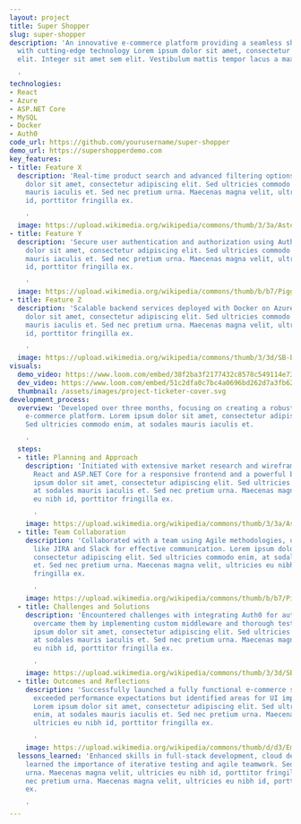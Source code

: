 ```yaml
---
layout: project
title: Super Shopper
slug: super-shopper
description: 'An innovative e-commerce platform providing a seamless shopping experience
  with cutting-edge technology Lorem ipsum dolor sit amet, consectetur adipiscing
  elit. Integer sit amet sem elit. Vestibulum mattis tempor lacus a maximus.

  '
technologies:
- React
- Azure
- ASP.NET Core
- MySQL
- Docker
- Auth0
code_url: https://github.com/yourusername/super-shopper
demo_url: https://supershopperdemo.com
key_features:
- title: Feature X
  description: 'Real-time product search and advanced filtering options. Lorem ipsum
    dolor sit amet, consectetur adipiscing elit. Sed ultricies commodo enim, at sodales
    mauris iaculis et. Sed nec pretium urna. Maecenas magna velit, ultricies eu nibh
    id, porttitor fringilla ex.

    '
  image: https://upload.wikimedia.org/wikipedia/commons/thumb/3/3a/Astor_Market_meat_counter_in_Manhattan_in_1915.jpg/450px-Astor_Market_meat_counter_in_Manhattan_in_1915.jpg
- title: Feature Y
  description: 'Secure user authentication and authorization using Auth0. Lorem ipsum
    dolor sit amet, consectetur adipiscing elit. Sed ultricies commodo enim, at sodales
    mauris iaculis et. Sed nec pretium urna. Maecenas magna velit, ultricies eu nibh
    id, porttitor fringilla ex.

    '
  image: https://upload.wikimedia.org/wikipedia/commons/thumb/b/b7/Piggly_Wiggly_store%2C_1918.png/450px-Piggly_Wiggly_store%2C_1918.png
- title: Feature Z
  description: 'Scalable backend services deployed with Docker on Azure. Lorem ipsum
    dolor sit amet, consectetur adipiscing elit. Sed ultricies commodo enim, at sodales
    mauris iaculis et. Sed nec pretium urna. Maecenas magna velit, ultricies eu nibh
    id, porttitor fringilla ex.

    '
  image: https://upload.wikimedia.org/wikipedia/commons/thumb/3/3d/SB-butik_1941.jpg/330px-SB-butik_1941.jpg
visuals:
  demo_video: https://www.loom.com/embed/38f2ba3f2177432c8578c549114e7307?sid=820badd7-2327-476a-bf8a-ba81c6fc3ecb
  dev_video: https://www.loom.com/embed/51c2dfa0c7bc4a0696bd262d7a3fb626?sid=bd87c4f6-f438-43f9-b857-a27a224548c7
  thumbnail: /assets/images/project-ticketer-cover.svg
development_process:
  overview: 'Developed over three months, focusing on creating a robust and user-friendly
    e-commerce platform. Lorem ipsum dolor sit amet, consectetur adipiscing elit.
    Sed ultricies commodo enim, at sodales mauris iaculis et.

    '
  steps:
  - title: Planning and Approach
    description: 'Initiated with extensive market research and wireframing; selected
      React and ASP.NET Core for a responsive frontend and a powerful backend. Lorem
      ipsum dolor sit amet, consectetur adipiscing elit. Sed ultricies commodo enim,
      at sodales mauris iaculis et. Sed nec pretium urna. Maecenas magna velit, ultricies
      eu nibh id, porttitor fringilla ex.

      '
    image: https://upload.wikimedia.org/wikipedia/commons/thumb/3/3a/Astor_Market_meat_counter_in_Manhattan_in_1915.jpg/450px-Astor_Market_meat_counter_in_Manhattan_in_1915.jpg
  - title: Team Collaboration
    description: 'Collaborated with a team using Agile methodologies, utilizing tools
      like JIRA and Slack for effective communication. Lorem ipsum dolor sit amet,
      consectetur adipiscing elit. Sed ultricies commodo enim, at sodales mauris iaculis
      et. Sed nec pretium urna. Maecenas magna velit, ultricies eu nibh id, porttitor
      fringilla ex.

      '
    image: https://upload.wikimedia.org/wikipedia/commons/thumb/b/b7/Piggly_Wiggly_store%2C_1918.png/450px-Piggly_Wiggly_store%2C_1918.png
  - title: Challenges and Solutions
    description: 'Encountered challenges with integrating Auth0 for authentication;
      overcame them by implementing custom middleware and thorough testing. Lorem
      ipsum dolor sit amet, consectetur adipiscing elit. Sed ultricies commodo enim,
      at sodales mauris iaculis et. Sed nec pretium urna. Maecenas magna velit, ultricies
      eu nibh id, porttitor fringilla ex.

      '
    image: https://upload.wikimedia.org/wikipedia/commons/thumb/3/3d/SB-butik_1941.jpg/330px-SB-butik_1941.jpg
  - title: Outcomes and Reflections
    description: 'Successfully launched a fully functional e-commerce site; the project
      exceeded performance expectations but identified areas for UI improvements.
      Lorem ipsum dolor sit amet, consectetur adipiscing elit. Sed ultricies commodo
      enim, at sodales mauris iaculis et. Sed nec pretium urna. Maecenas magna velit,
      ultricies eu nibh id, porttitor fringilla ex.

      '
    image: https://upload.wikimedia.org/wikipedia/commons/thumb/d/d3/EmpressWalkLoblaws-Vivid.jpg/330px-EmpressWalkLoblaws-Vivid.jpg
  lessons_learned: 'Enhanced skills in full-stack development, cloud deployment, and
    learned the importance of iterative testing and agile teamwork. Sed nec pretium
    urna. Maecenas magna velit, ultricies eu nibh id, porttitor fringilla ex. Sed
    nec pretium urna. Maecenas magna velit, ultricies eu nibh id, porttitor fringilla
    ex.

    '
---
```

